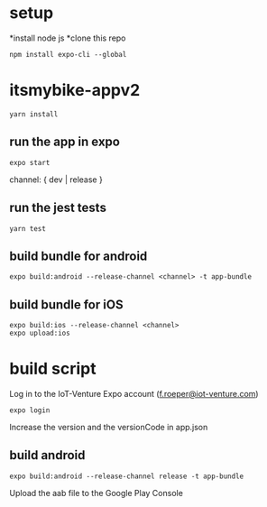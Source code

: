 # setup

*install node js
*clone this repo

```console
npm install expo-cli --global
```

# itsmybike-appv2

```console
yarn install
```

## run the app in expo

```console
expo start
```

channel: { dev | release }

## run the jest tests

```console
yarn test
```

## build bundle for android

```console
expo build:android --release-channel <channel> -t app-bundle
```

## build bundle for iOS

```console
expo build:ios --release-channel <channel>
expo upload:ios
```

# build script

Log in to the IoT-Venture Expo account (f.roeper@iot-venture.com)

```console
expo login
```

Increase the version and the versionCode in app.json

## build android

```console
expo build:android --release-channel release -t app-bundle
```

Upload the aab file to the Google Play Console
